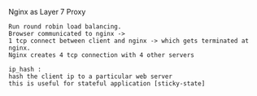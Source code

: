 Nginx as Layer 7 Proxy

    Run round robin load balancing.
    Browser communicated to nginx ->
    1 tcp connect between client and nginx -> which gets terminated at nginx.
    Nginx creates 4 tcp connection with 4 other servers
    
    ip_hash :
    hash the client ip to a particular web server
    this is useful for stateful application [sticky-state]
